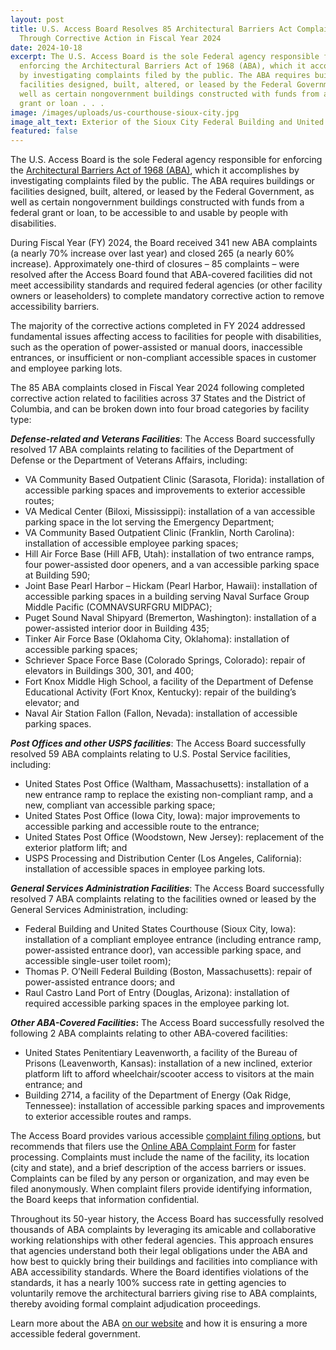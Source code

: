 ```yaml
---
layout: post
title: U.S. Access Board Resolves 85 Architectural Barriers Act Complaints
  Through Corrective Action in Fiscal Year 2024
date: 2024-10-18
excerpt: The U.S. Access Board is the sole Federal agency responsible for
  enforcing the Architectural Barriers Act of 1968 (ABA), which it accomplishes
  by investigating complaints filed by the public. The ABA requires buildings or
  facilities designed, built, altered, or leased by the Federal Government, as
  well as certain nongovernment buildings constructed with funds from a federal
  grant or loan . . .
image: /images/uploads/us-courthouse-sioux-city.jpg
image_alt_text: Exterior of the Sioux City Federal Building and United States Courthouse.
featured: false
---
```

The U.S. Access Board is the sole Federal agency responsible for enforcing the [Architectural Barriers Act of 1968 (ABA)](https://www.access-board.gov/about/law/aba.html), which it accomplishes by investigating complaints filed by the public. The ABA requires buildings or facilities designed, built, altered, or leased by the Federal Government, as well as certain nongovernment buildings constructed with funds from a federal grant or loan, to be accessible to and usable by people with disabilities.

During Fiscal Year (FY) 2024, the Board received 341 new ABA complaints (a nearly 70% increase over last year) and closed 265 (a nearly 60% increase). Approximately one-third of closures – 85 complaints – were resolved after the Access Board found that ABA-covered facilities did not meet accessibility standards and required federal agencies (or other facility owners or leaseholders) to complete mandatory corrective action to remove accessibility barriers.

The majority of the corrective actions completed in FY 2024 addressed fundamental issues affecting access to facilities for people with disabilities, such as the operation of power-assisted or manual doors, inaccessible entrances, or insufficient or non-compliant accessible spaces in customer and employee parking lots.

The 85 ABA complaints closed in Fiscal Year 2024 following completed corrective action related to facilities across 37 States and the District of Columbia, and can be broken down into four broad categories by facility type: 

***Defense-related and Veterans Facilities***: The Access Board successfully resolved 17 ABA complaints relating to facilities of the Department of Defense or the Department of Veterans Affairs, including:

* VA Community Based Outpatient Clinic (Sarasota, Florida): installation of accessible parking spaces and improvements to exterior accessible routes;
* VA Medical Center (Biloxi, Mississippi): installation of a van accessible parking space in the lot serving the Emergency Department;
* VA Community Based Outpatient Clinic (Franklin, North Carolina): installation of accessible employee parking spaces;
* Hill Air Force Base (Hill AFB, Utah): installation of two entrance ramps, four power-assisted door openers, and a van accessible parking space at Building 590;
* Joint Base Pearl Harbor – Hickam (Pearl Harbor, Hawaii): installation of accessible parking spaces in a building serving Naval Surface Group Middle Pacific (COMNAVSURFGRU MIDPAC);
* Puget Sound Naval Shipyard (Bremerton, Washington): installation of a power-assisted interior door in Building 435;
* Tinker Air Force Base (Oklahoma City, Oklahoma): installation of accessible parking spaces;
* Schriever Space Force Base (Colorado Springs, Colorado): repair of elevators in Buildings 300, 301, and 400; 
* Fort Knox Middle High School, a facility of the Department of Defense Educational Activity (Fort Knox, Kentucky): repair of the building’s elevator; and
* Naval Air Station Fallon (Fallon, Nevada): installation of accessible parking spaces.

***Post Offices and other USPS facilities***: The Access Board successfully resolved 59 ABA complaints relating to U.S. Postal Service facilities, including:

* United States Post Office (Waltham, Massachusetts): installation of a new entrance ramp to replace the existing non-compliant ramp, and a new, compliant van accessible parking space;
* United States Post Office (Iowa City, Iowa): major improvements to accessible parking and accessible route to the entrance;
* United States Post Office (Woodstown, New Jersey): replacement of the exterior platform lift; and
* USPS Processing and Distribution Center (Los Angeles, California): installation of accessible spaces in employee parking lots.

***General Services Administration Facilities***: The Access Board successfully resolved 7 ABA complaints relating to the facilities owned or leased by the General Services Administration, including:

* Federal Building and United States Courthouse (Sioux City, Iowa): installation of a compliant employee entrance (including entrance ramp, power-assisted entrance door), van accessible parking space, and accessible single-user toilet room);
* Thomas P. O’Neill Federal Building (Boston, Massachusetts): repair of power-assisted entrance doors; and
* Raul Castro Land Port of Entry (Douglas, Arizona): installation of required accessible parking spaces in the employee parking lot. 

***Other ABA-Covered Facilities*:** The Access Board successfully resolved the following 2 ABA complaints relating to other ABA-covered facilities:

* United States Penitentiary Leavenworth, a facility of the Bureau of Prisons (Leavenworth, Kansas): installation of a new inclined, exterior platform lift to afford wheelchair/scooter access to visitors at the main entrance; and 
* Building 2714, a facility of the Department of Energy (Oak Ridge, Tennessee): installation of accessible parking spaces and improvements to exterior accessible routes and ramps.

The Access Board provides various accessible [complaint filing options](https://www.access-board.gov/enforcement/), but recommends that filers use the [Online ABA Complaint Form](https://www.access-board.gov/enforcement/) for faster processing. Complaints must include the name of the facility, its location (city and state), and a brief description of the access barriers or issues. Complaints can be filed by any person or organization, and may even be filed anonymously. When complaint filers provide identifying information, the Board keeps that information confidential.

Throughout its 50-year history, the Access Board has successfully resolved thousands of ABA complaints by leveraging its amicable and collaborative working relationships with other federal agencies. This approach ensures that agencies understand both their legal obligations under the ABA and how best to quickly bring their buildings and facilities into compliance with ABA accessibility standards. Where the Board identifies violations of the standards, it has a nearly 100% success rate in getting agencies to voluntarily remove the architectural barriers giving rise to ABA complaints, thereby avoiding formal complaint adjudication proceedings.

Learn more about the ABA [on our website](https://www.access-board.gov/enforcement/) and how it is ensuring a more accessible federal government.
